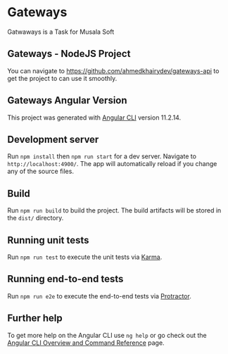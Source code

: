 # Gateways
Gatwaways is a Task for Musala Soft

## Gateways - NodeJS Project

You can navigate to https://github.com/ahmedkhairydev/gateways-api to get the project to can use it smoothly.

## Gateways Angular Version
This project was generated with [Angular CLI](https://github.com/angular/angular-cli) version 11.2.14.

## Development server

Run `npm install` then `npm run start` for a dev server. Navigate to `http://localhost:4900/`. The app will automatically reload if you change any of the source files.

## Build

Run `npm run build` to build the project. The build artifacts will be stored in the `dist/` directory.

## Running unit tests

Run `npm run test` to execute the unit tests via [Karma](https://karma-runner.github.io).

## Running end-to-end tests

Run `npm run e2e` to execute the end-to-end tests via [Protractor](http://www.protractortest.org/).

## Further help

To get more help on the Angular CLI use `ng help` or go check out the [Angular CLI Overview and Command Reference](https://angular.io/cli) page.
